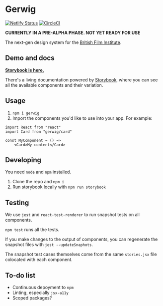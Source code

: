 # Gerwig

[![Netlify Status](https://api.netlify.com/api/v1/badges/0c1b8f82-9bcd-4205-8824-c12b5537b75f/deploy-status)](https://app.netlify.com/sites/gerwig/deploys) [![CircleCI](https://circleci.com/gh/bfi-digital/gerwig.svg?style=svg)](https://circleci.com/gh/bfi-digital/gerwig)

**CURRENTLY IN A PRE-ALPHA PHASE. NOT YET READY FOR USE**

The next-gen design system for the [British Film Institute](bfi.org.uk).

## Demo and docs

**[Storybook is here.](https://gerwig.netlify.com)**

There's a living documentation powered by [Storybook](https://storybook.js.org/), where you can see all the available components and their variation.

## Usage

1. `npm i gerwig`
2. Import the components you'd like to use into your app. For example:

```
import React from "react"
import Card from "gerwig/card"

const MyComponent = () =>
    <Card>My content</Card>
```

## Developing

You need `node` and `npm` installed.

1. Clone the repo and `npm i`
2. Run storybook locally with `npm run storybook`

## Testing

We use `jest` and `react-test-renderer` to run snapshot tests on all components.

`npm test` runs all the tests.

If you make changes to the output of components, you can regenerate the snapshot files with `jest --updateSnaphots`.

The snapshot test cases themselves come from the same `stories.jsx` file colocated with each component.

## To-do list

* Continuous depoyment to `npm`
* Linting, especially `jsx-a11y`
* Scoped packages?